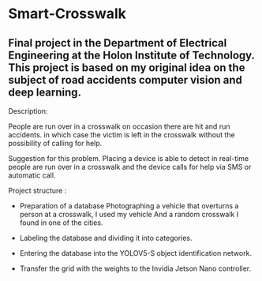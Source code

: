 # Smart-Crosswalk

Final project in the Department of Electrical Engineering at the Holon Institute of Technology. This project is based on my original idea on the subject of road accidents computer vision and deep learning.
---------------------------------------------------------------------------------------------------------------------------------
   Description:
  
   People are run over in a crosswalk on occasion there are hit and run accidents. in which case the victim is left in the 
   crosswalk without the possibility of calling for help.

   Suggestion for this problem.
   Placing a device is able to detect in real-time people are run over in a crosswalk and the device calls
   for help via SMS or automatic call.


   Project structure : 
  * Preparation of a database Photographing a vehicle that overturns a person at a crosswalk, I used my vehicle And a random crosswalk I found in one of the cities.

  * Labeling the database and dividing it into categories.

  * Entering the database into the YOLOV5-S object identification network.

  * Transfer the grid with the weights to the Invidia Jetson Nano controller.
